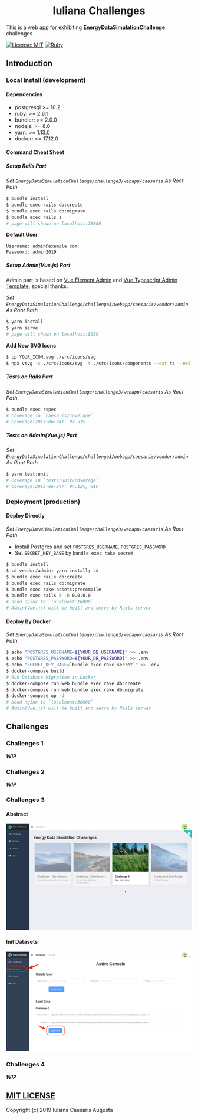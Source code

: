 <h1 align="center">Iuliana Challenges</h1>

This is a web app for exhibiting **[EnergyDataSimulationChallenge](https://github.com/camenergydatalab/EnergyDataSimulationChallenge)** challenges


[![License: MIT](https://img.shields.io/badge/License-MIT-blue.svg)](https://opensource.org/licenses/MIT)
[![Ruby](https://img.shields.io/badge/ruby-%3E%3D2.6-red.svg)](Ruby)

## Introduction
### Local Install (development)
#### Dependencies
- postgresql >= 10.2
- ruby: >= 2.6.1
- bundler: >= 2.0.0
- nodejs: >= 8.0
- yarn: >= 1.13.0
- docker: >= 17.12.0

#### Command Cheat Sheet
##### Setup Rails Part
*Set `EnergyDataSimulationChallenge/challenge3/webapp/caesaris` As Root Path*

```sh
$ bundle install
$ bundle exec rails db:create
$ bundle exec rails db:migrate
$ bundle exec rails s
# page will shown on localhost:18000
```

**Default User**  

```
Username: admin@example.com
Password: admin2019
```

##### Setup Admin(Vue.js) Part
Admin part is based on [Vue Element Admin](https://github.com/PanJiaChen/vue-element-admin) and [Vue Typescript Admin Template](https://github.com/Armour/vue-typescript-admin-template), special thanks.

*Set `EnergyDataSimulationChallenge/challenge3/webapp/caesaris/vendor/admin` As Root Path*

```sh
$ yarn install
$ yarn serve
# page will shown on localhost:8080
```

**Add New SVG Icons**  

```sh
$ cp YOUR_ICON.svg ./src/icons/svg
$ npx vsvg -s ./src/icons/svg -t ./src/icons/components --ext ts --es6
```

##### Tests on Rails Part
*Set `EnergyDataSimulationChallenge/challenge3/webapp/caesaris` As Root Path*

```sh
$ bundle exec rspec
# Coverage in `caesaris/coverage`
# Coverage(2019-06-24): 97.51%
```

##### Tests on Admin(Vue.js) Part
*Set `EnergyDataSimulationChallenge/challenge3/webapp/caesaris/vendor/admin` As Root Path*

```sh
$ yarn test:unit
# Coverage in `tests/unit/coverage`
# Coverage(2019-06-24): 94.12%, WIP
```

### Deployment (production)
#### Deploy Directly
*Set `EnergyDataSimulationChallenge/challenge3/webapp/caesaris` As Root Path*

- Install Postgres and set `POSTGRES_USERNAME`, `POSTGRES_PASSWORD`
- Set `SECRET_KEY_BASE` by `bundle exec rake secret`

```sh
$ bundle install
$ cd vendor/admin; yarn install; cd -
$ bundle exec rails db:create
$ bundle exec rails db:migrate
$ bundle exec rake assets:precompile
$ bundle exec rails s -b 0.0.0.0
# bond nginx to `localhost:18000`
# Admin(Vue.js) will be built and serve by Rails server
```

#### Deploy By Docker
*Set `EnergyDataSimulationChallenge/challenge3/webapp/caesaris` As Root Path*

```sh
$ echo "POSTGRES_USERNAME=${YOUR_DB_USERNAME}" >> .env
$ echo "POSTGRES_PASSWORD=${YOUR_DB_PASSWORD}" >> .env
$ echo "SECRET_KEY_BASE=`bundle exec rake secret`" >> .env
$ docker-compose build
# Run Database Migration in Docker
$ docker-compose run web bundle exec rake db:create
$ docker-compose run web bundle exec rake db:migrate
$ docker-compose up -d
# bond nginx to `localhost:38000`
# Admin(Vue.js) will be built and serve by Rails server
```

## Challenges

### Challenges 1
***WIP***

### Challenges 2
***WIP***

### Challenges 3
#### Abstract
![documents/challenge-3/challenges-3-0.gif](documents/challenge-3/challenges-3-0.gif)

#### Init Datasets
![documents/challenge-3/challenges-3-1.png](documents/challenge-3/challenges-3-1.png)

### Challenges 4
***WIP***

## [MIT LICENSE](vendor/admin/LICENSE)
Copyright (c) 2019 Iuliana Caesaris Augusta
